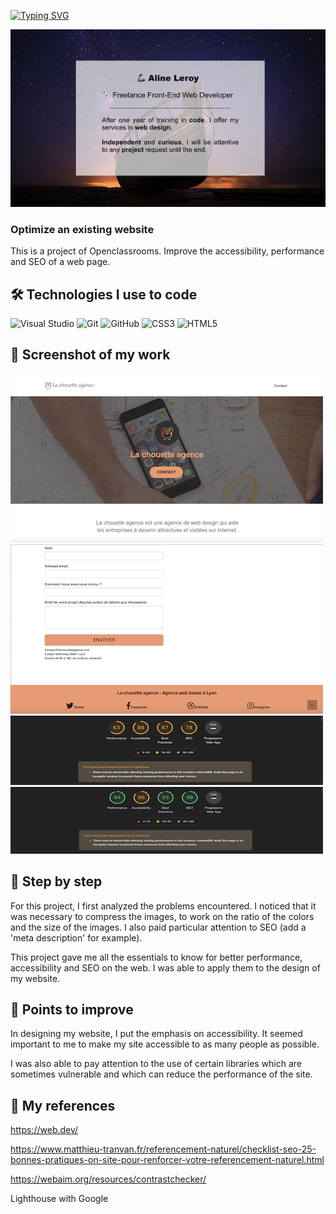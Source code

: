 [![Typing SVG](https://readme-typing-svg.herokuapp.com?color=%23E06F26&size=24&center=true&lines=Welcome+in+my+ReadMe)](https://git.io/typing-svg)

![Cover](https://github.com/AlineAl/AlineLeroy_2_17122020/blob/main/images/Aline_github.001.png)

### Optimize an existing website

This is a project of Openclassrooms. Improve the accessibility, performance and SEO of a web page.

## 🛠 Technologies I use to code

![Visual Studio](https://img.shields.io/badge/Visual%20Studio-5C2D91.svg?style=for-the-badge&logo=visual-studio&logoColor=white) 	![Git](https://img.shields.io/badge/git-%23F05033.svg?style=for-the-badge&logo=git&logoColor=white) ![GitHub](https://img.shields.io/badge/github-%23121011.svg?style=for-the-badge&logo=github&logoColor=white) 	![CSS3](https://img.shields.io/badge/css3-%231572B6.svg?style=for-the-badge&logo=css3&logoColor=white) ![HTML5](https://img.shields.io/badge/html5-%23E34F26.svg?style=for-the-badge&logo=html5&logoColor=white)

## 🎥 Screenshot of my work

![Cover](https://github.com/AlineAl/AlineLeroy_4_22042021/blob/master/img/Capture%20d%E2%80%99e%CC%81cran%202021-10-27%20a%CC%80%2016.46.52.png)
![Cover](https://github.com/AlineAl/AlineLeroy_4_22042021/blob/master/img/Capture%20d%E2%80%99e%CC%81cran%202021-10-27%20a%CC%80%2016.47.27.png)
![Cover](https://github.com/AlineAl/AlineLeroy_4_22042021/blob/master/img/Capture%20d%E2%80%99e%CC%81cran%202021-10-27%20a%CC%80%2017.10.53.png)
![Cover](https://github.com/AlineAl/AlineLeroy_4_22042021/blob/master/img/Capture%20d%E2%80%99e%CC%81cran%202021-10-27%20a%CC%80%2017.09.37.png)


## 💾 Step by step

For this project, I first analyzed the problems encountered. I noticed that it was necessary to compress the images, to work on the ratio of the colors and the size of the images. I also paid particular attention to SEO (add a 'meta description' for example).


This project gave me all the essentials to know for better performance, accessibility and SEO on the web. I was able to apply them to the design of my website.

## 🔌 Points to improve

In designing my website, I put the emphasis on accessibility. It seemed important to me to make my site accessible to as many people as possible.

I was also able to pay attention to the use of certain libraries which are sometimes vulnerable and which can reduce the performance of the site.

## 🧬 My references

https://web.dev/

https://www.matthieu-tranvan.fr/referencement-naturel/checklist-seo-25-bonnes-pratiques-on-site-pour-renforcer-votre-referencement-naturel.html

https://webaim.org/resources/contrastchecker/

Lighthouse with Google

